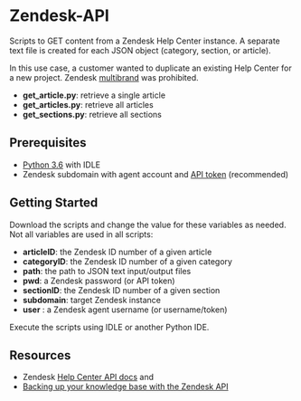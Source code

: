 Zendesk-API
===================================

Scripts to GET content from a Zendesk Help Center instance. A separate text file is created for each JSON object (category, section, or article).

In this use case, a customer wanted to duplicate an existing Help Center for a new project. Zendesk [multibrand](https://support.zendesk.com/hc/en-us/articles/204108983) was prohibited.

- **get_article.py**: retrieve a single article
- **get_articles.py**: retrieve all articles
- **get_sections.py**: retrieve all sections

Prerequisites
--------------
* [Python 3.6](https://www.python.org/downloads/) with IDLE
* Zendesk subdomain with agent account and [API token](https://support.zendesk.com/hc/en-us/articles/226022787) (recommended)

Getting Started
---------------
Download the scripts and change the value for these variables as needed. Not all variables are used in all scripts:

- **articleID**: 	the Zendesk ID number of a given article
- **categoryID**: 	the Zendesk ID number of a given category
- **path**: 		the path to JSON text input/output files
- **pwd**: 			a Zendesk password (or API token)
- **sectionID**: 	the Zendesk ID number of a given section
- **subdomain**: 	target Zendesk instance
- **user** :		a Zendesk agent username (or username/token)

Execute the scripts using IDLE or another Python IDE.

Resources
---------------
- Zendesk [Help Center API docs](https://developer.zendesk.com/rest_api/docs/help_center/introduction) and
- [Backing up your knowledge base with the Zendesk API](https://help.zendesk.com/hc/en-us/articles/229136947)